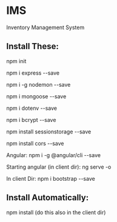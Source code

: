 # IMS
Inventory Management System

## Install These:
npm init

npm i express --save

npm i -g nodemon --save

npm i mongoose --save

npm i dotenv --save

npm i bcrypt --save

npm install sessionstorage --save

npm install cors --save

Angular:
npm i -g @angular/cli --save

Starting angular (in client dir):
ng serve -o

In client Dir:
npm i bootstrap --save

## Install Automatically:
npm install (do this also in the client dir)